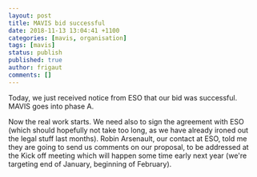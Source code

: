 ```yaml
---
layout: post
title: MAVIS bid successful
date: 2018-11-13 13:04:41 +1100
categories: [mavis, organisation]
tags: [mavis]
status: publish
published: true
author: frigaut
comments: []
---
```


Today, we just received notice from ESO that our bid was successful. MAVIS goes into phase A.

Now the real work starts. We need also to sign the agreement with ESO (which should hopefully not take too long, as we have already ironed out the legal stuff last months). Robin Arsenault, our contact at ESO, told me they are going to send us comments on our proposal, to be addressed at the Kick off meeting which will happen some time early next year (we're targeting end of January, beginning of February).
